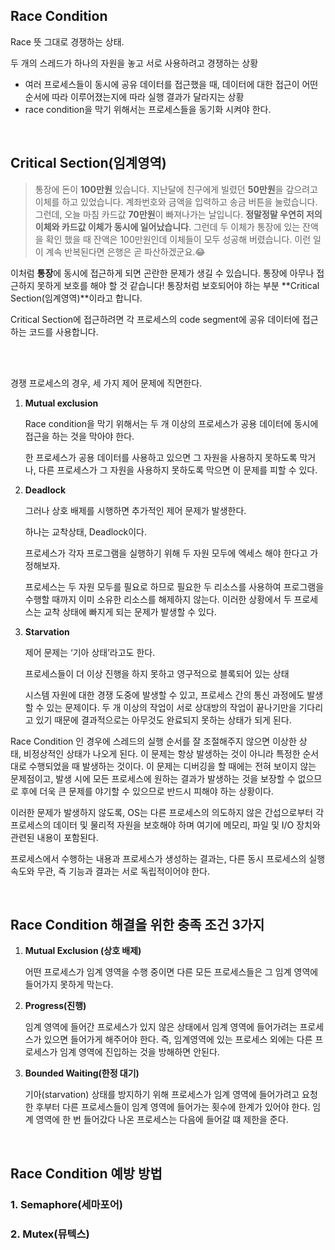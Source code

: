 ## **Race Condition**

Race 뜻 그대로 경쟁하는 상태. 

두 개의 스레드가 하나의 자원을 놓고 서로 사용하려고 경쟁하는 상황

- 여러 프로세스들이 동시에 공유 데이터를 접근했을 때, 데이터에 대한 접근이 어떤 순서에 따라 이루어졌는지에 따라 실행 결과가 달라지는 상황
- race condition을 막기 위해서는 프로세스들을 동기화 시켜야 한다.

<br>

## **Critical Section(임계영역)**

> 통장에 돈이 **100만원** 있습니다. 지난달에 친구에게 빌렸던 **50만원**을 갚으려고 이체를 하고 있었습니다. 계좌번호와 금액을 입력하고 송금 버튼을 눌렀습니다. 그런데, 오늘 마침 카드값 **70만원**이 빠져나가는 날입니다. **정말정말 우연히 저의 이체와 카드값 이체가 동시에 일어났습니다**. 그런데 두 이체가 통장에 있는 잔액을 확인 했을 때 잔액은 100만원인데 이체들이 모두 성공해 버렸습니다. 이런 일이 계속 반복된다면 은행은 곧 파산하겠군요.😂
> 

이처럼 **통장**에 동시에 접근하게 되면 곤란한 문제가 생길 수 있습니다. 통장에 아무나 접근하지 못하게 보호를 해야 할 것 같습니다! 통장처럼 보호되어야 하는 부분 **Critical Section(임계영역)**이라고 합니다.

Critical Section에 접근하려면 각 프로세스의 code segment에 공유 데이터에 접근하는 코드를 사용합니다.

<br><br>

경쟁 프로세스의 경우, 세 가지 제어 문제에 직면한다.

1. **Mutual exclusion**
    
    Race condition을 막기 위해서는 두 개 이상의 프로세스가 공용 데이터에 동시에 접근을 하는 것을 막아야 한다. 
    
    한 프로세스가 공용 데이터를 사용하고 있으면 그 자원을 사용하지 못하도록 막거나, 다른 프로세스가 그 자원을 사용하지 못하도록 막으면 이 문제를 피할 수 있다. 
    
2. **Deadlock**
    
    그러나 상호 배제를 시행하면 추가적인 제어 문제가 발생한다. 
    
    하나는 교착상태, Deadlock이다.
    
    프로세스가 각자 프로그램을 실행하기 위해 두 자원 모두에 엑세스 해야 한다고 가정해보자.
    
    프로세스는 두 자원 모두를 필요로 하므로 필요한 두 리소스를 사용하여 프로그램을 수행할 때까지 이미 소유한 리소스를 해제하지 않는다. 이러한 상황에서 두 프로세스는 교착 상태에 빠지게 되는 문제가 발생할 수 있다.
    
3. **Starvation**
    
    제어 문제는 ‘기아 상태’라고도 한다. 
    
    프로세스들이 더 이상 진행을 하지 못하고 영구적으로 블록되어 있는 상태
    
    시스템 자원에 대한 경쟁 도중에 발생할 수 있고, 프로세스 간의 통신 과정에도 발생할 수 있는 문제이다. 두 개 이상의 작업이 서로 상대방의 작업이 끝나기만을 기다리고 있기 때문에 결과적으로는 아무것도 완료되지 못하는 상태가 되게 된다.
    

Race Condition 인 경우에 스레드의 실행 순서를 잘 조절해주지 않으면 이상한 상태, 비정상적인 상태가 나오게 된다. 이 문제는 항상 발생하는 것이 아니라 특정한 순서대로 수행되었을 때 발생하는 것이다. 이 문제는 디버깅을 할 때에는 전혀 보이지 않는 문제점이고, 발생 시에 모든 프로세스에 원하는 결과가 발생하는 것을 보장할 수 없으므로 후에 더욱 큰 문제를 야기할 수 있으므로 반드시 피해야 하는 상황이다.

이러한 문제가 발생하지 않도록, OS는 다른 프로세스의 의도하지 않은 간섭으로부터 각 프로세스의 데이터 및 물리적 자원을 보호해야 하며 여기에 메모리, 파일 및 I/O 장치와 관련된 내용이 포함된다.

프로세스에서 수행하는 내용과 프로세스가 생성하는 결과는, 다른 동시 프로세스의 실행 속도와 무관, 즉 기능과 결과는 서로 독립적이어야 한다.

<br>

## **Race Condition 해결을 위한 충족 조건 3가지**

1. **Mutual Exclusion (상호 배제)**
    
    어떤 프로세스가 임계 영역을 수행 중이면 다른 모든 프로세스들은 그 임계 영역에 들어가지 못하게 막는다.
    
2. **Progress(진행)**
    
    임계 영역에 들어간 프로세스가 있지 않은 상태에서 임계 영역에 들어가려는 프로세스가 있으면 들어가게 해주어야 한다. 즉, 임계영역에 있는 프로세스 외에는 다른 프로세스가 임계 영역에 진입하는 것을 방해하면 안된다.
    
3. **Bounded Waiting(한정 대기)**
    
    기아(starvation) 상태를 방지하기 위해 프로세스가 임계 영역에 들어가려고 요청한 후부터 다른 프로세스들이 임계 영역에 들어가는 횟수에 한계가 있어야 한다. 임계 영역에 한 번 들어갔다 나온 프로세스는 다음에 들어갈 떄 제한을 준다.
    
<br>

## **Race Condition 예방 방법**

### 1. **Semaphore(세마포어)**

### 2. **Mutex(뮤텍스)**
